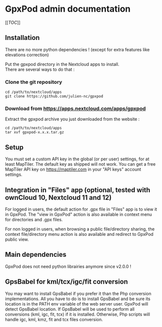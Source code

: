 # GpxPod admin documentation

[[_TOC_]]

## Installation

There are no more python dependencies ! (except for extra features like elevations correction)                                                                               

Put the gpxpod directory in the Nextcloud apps to install.                                
There are several ways to do that :        

### Clone the git repository               

```                                        
cd /path/to/nextcloud/apps                  
git clone https://github.com/julien-nc/gpxpod
```                                        

### Download from https://apps.nextcloud.com/apps/gpxpod                            

Extract the gpxpod archive you just downloaded from the website :                         
```                                        
cd /path/to/nextcloud/apps                  
tar xvf gpxpod-x.x.x.tar.gz                
```                                        
## Setup

You must set a custom API key in the global (or per user) settings, for at least MapTiler. The default key as shipped will not work.
You can get a free MapTiler API key on https://maptiler.com in your "API keys" account settings.

## Integration in "Files" app (optional, tested with ownCloud 10, Nextcloud 11 and 12)

For logged in users, the default action for .gpx file in "Files" app is to view it in GpxPod. The "view in GpxPod" action is also available in context menu for directories and .gpx files.

For non logged in users, when browsing a public file/directory sharing, the context file/directory menu action is also available and redirect to GpxPod public view.

## Main dependencies
GpxPod does not need python librairies anymore since v2.0.0 !

## GpsBabel for kml/tcx/igc/fit conversion
You may want to install GpsBabel if you prefer it than the Php conversion implementations.
All you have to do is to install GpsBabel and be sure its location is in the PATH env variable of the web server user.
GpxPod will detect GpsBabel location. If GpsBabel will be used to perform all conversions (kml, igc, fit, tcx) if it is installed.
Otherwise, Php scripts will handle igc, kml, kmz, fit and tcx files conversion.
